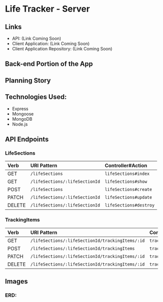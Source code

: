 # Life Tracker - Server

## Links
- API: (Link Coming Soon)
- Client Application: (Link Coming Soon)
- Client Application Repository: (Link Coming Soon)

## Back-end Portion of the App

## Planning Story

## Technologies Used:
- Express
- Mongoose
- MongoDB
- Node.js

## API Endpoints
### LifeSections
| Verb   | URI Pattern                    | Controller#Action      |
|:-------|:-------------------------------|:-----------------------|
| GET    | `/lifeSections`                | `lifeSections#index`   |
| GET    | `/lifeSections/:lifeSectionId` | `lifeSections#show`    |
| POST   | `/lifeSections`                | `lifeSections#create`  |
| PATCH  | `/lifeSections/:lifeSectionId` | `lifeSections#update`  |
| DELETE | `/lifeSections/:lifeSectionId` | `lifeSections#destroy` |


### TrackingItems
| Verb   | URI Pattern                                      | Controller#Action       |
|:-------|:-------------------------------------------------|:------------------------|
| GET    | `/lifeSections/:lifeSectionId/trackingItems/:id` | `trackingItems#show`    |
| POST   | `/lifeSections/:lifeSectionId/trackingItems`     | `trackingItems#create`  |
| PATCH  | `/lifeSections/:lifeSectionId/trackingItems/:id` | `trackingItems#update`  |
| DELETE | `/lifeSections/:lifeSectionId/trackingItems/:id` | `trackingItems#destroy` |


## Images
### ERD:
